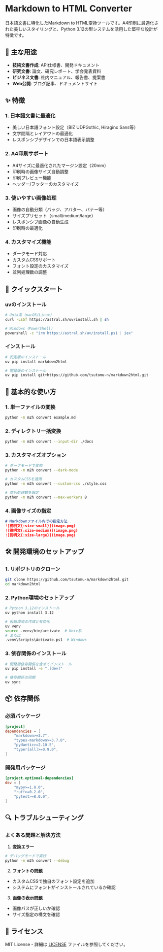 # Markdown to HTML Converter

日本語文書に特化したMarkdown to HTML変換ツールです。A4印刷に最適化された美しいスタイリングと、Python 3.12の型システムを活用した堅牢な設計が特徴です。

## 🎯 主な用途

- **技術文書作成**: API仕様書、開発ドキュメント
- **研究文書**: 論文、研究レポート、学会発表資料
- **ビジネス文書**: 社内マニュアル、報告書、提案書
- **Web公開**: ブログ記事、ドキュメントサイト

## ✨ 特徴

### 1. 日本語文書に最適化
- 美しい日本語フォント設定（BIZ UDPGothic, Hiragino Sans等）
- 文字間隔とレイアウトの最適化
- レスポンシブデザインでの日本語表示調整

### 2. A4印刷サポート
- A4サイズに最適化されたマージン設定（20mm）
- 印刷時の画像サイズ自動調整
- 印刷プレビュー機能
- ヘッダー/フッターのカスタマイズ

### 3. 使いやすい画像処理
- 画像の自動分類（バッジ、アバター、バナー等）
- サイズプリセット（small/medium/large）
- レスポンシブ画像の自動生成
- 印刷時の最適化

### 4. カスタマイズ機能
- ダークモード対応
- カスタムCSSサポート
- フォント設定のカスタマイズ
- 並列処理数の調整

## 🚀 クイックスタート

### uvのインストール
```bash
# Unix系（macOS/Linux）
curl -LsSf https://astral.sh/uv/install.sh | sh

# Windows（PowerShell）
powershell -c "irm https://astral.sh/uv/install.ps1 | iex"
```

### インストール
```bash
# 安定版のインストール
uv pip install markdown2html

# 開発版のインストール
uv pip install git+https://github.com/tsutomu-n/markdown2html.git
```

## 📝 基本的な使い方

### 1. 単一ファイルの変換
```bash
python -m m2h convert example.md
```

### 2. ディレクトリ一括変換
```bash
python -m m2h convert --input-dir ./docs
```

### 3. カスタマイズオプション
```bash
# ダークモードで変換
python -m m2h convert --dark-mode

# カスタムCSSを適用
python -m m2h convert --custom-css ./style.css

# 並列処理数を設定
python -m m2h convert --max-workers 8
```

### 4. 画像サイズの指定
```markdown
# Markdownファイル内での指定方法
![説明文{:size-small}](image.png)
![説明文{:size-medium}](image.png)
![説明文{:size-large}](image.png)
```

## 🛠️ 開発環境のセットアップ

### 1. リポジトリのクローン
```bash
git clone https://github.com/tsutomu-n/markdown2html.git
cd markdown2html
```

### 2. Python環境のセットアップ
```bash
# Python 3.12のインストール
uv python install 3.12

# 仮想環境の作成と有効化
uv venv
source .venv/bin/activate  # Unix系
# または
.venv\Scripts\Activate.ps1  # Windows
```

### 3. 依存関係のインストール
```bash
# 開発用依存関係を含めてインストール
uv pip install -e ".[dev]"

# 依存関係の同期
uv sync
```

## 📦 依存関係

### 必須パッケージ
```toml
[project]
dependencies = [
    "markdown>=3.7",
    "types-markdown>=3.7.0",
    "pydantic>=2.10.5",
    "typer[all]>=0.9.0",
]
```

### 開発用パッケージ
```toml
[project.optional-dependencies]
dev = [
    "mypy>=1.8.0",
    "ruff>=0.2.0",
    "pytest>=8.0.0",
]
```

## 🔍 トラブルシューティング

### よくある問題と解決方法

1. **変換エラー**
```bash
# デバッグモードで実行
python -m m2h convert --debug
```

2. **フォントの問題**
- カスタムCSSで独自のフォント設定を追加
- システムにフォントがインストールされているか確認

3. **画像の表示問題**
- 画像パスが正しいか確認
- サイズ指定の構文を確認

## 📄 ライセンス

MIT License - 詳細は [LICENSE](LICENSE) ファイルを参照してください。
